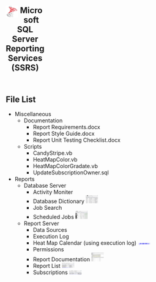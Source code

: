 <table style="width:100%">
    <caption>
        <h2>
            <img align="left" src="Images/ReadMe/App.png" width="32px">
            Microsoft SQL Server Reporting Services (SSRS)
        </h2>
    </caption>
</table>

## File List
- Miscellaneous                          
  - Documentation       
    - Report Requirements.docx 
    - Report Style Guide.docx
    - Report Unit Testing Checklist.docx
  - Scripts          
    - CandyStripe.vb
    - HeatMapColor.vb
    - HeatMapColorGradate.vb
    - UpdateSubscriptionOwner.sql
- Reports                       
  - Database Server      
    - Activity Moniter
    - Database Dictionary <kbd><img src="Images/ReadMe/ssrsdatadictionary.png" width="32px"></kbd>
    - Job Search
    - Scheduled Jobs  <kbd><img src="Images/ReadMe/ssrsscheduledjobs.png" width="32px"></kbd>
  - Report Server           
    - Data Sources
    - Execution Log
    - Heat Map Calendar (using execution log) <kbd><img src="Images/ReadMe/ssrsheatmap_calendar.png" width="32px"></kbd>
    - Permissions
    - Report Documentation  <kbd><img src="Images/ReadMe/ssrsreportdocumentation.png" width="32px"></kbd>
    - Report List  <kbd><img src="Images/ReadMe/ssrsreportlisting.png" width="32px"></kbd>
    - Subscriptions  <kbd><img src="Images/ReadMe/ssrsreportsubscriptions.png" width="32px"></kbd>
